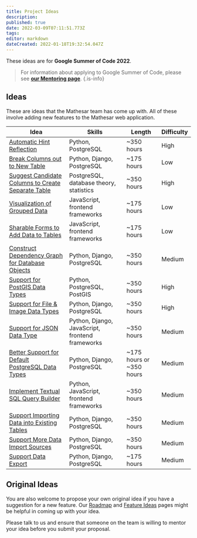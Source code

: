 ```yaml
---
title: Project Ideas
description: 
published: true
date: 2022-03-09T07:11:51.773Z
tags: 
editor: markdown
dateCreated: 2022-01-18T19:32:54.047Z
---
```


These ideas are for **Google Summer of Code 2022**.

> For information about applying to Google Summer of Code, please see [**our Mentoring page**](/en/community/mentoring).
{.is-info}

## Ideas

These are ideas that the Mathesar team has come up with. All of these involve adding new features to the Mathesar web application.

| Idea | Skills | Length | Difficulty |
|-|-|-|-|
| [Automatic Hint Reflection](/en/community/mentoring/project-ideas/automatic-hint-reflection) | Python, PostgreSQL | ~350 hours | High |
| [Break Columns out to New Table](/en/community/mentoring/project-ideas/break-out-columns) | Python, Django, PostgreSQL | ~175 hours | Low |
| [Suggest Candidate Columns to Create Separate Table](/en/community/mentoring/project-ideas/suggest-candidate-columns) | PostgreSQL, database theory, statistics | ~350 hours | High |
| [Visualization of Grouped Data](/en/community/mentoring/project-ideas/visualization-of-grouped-data) | JavaScript, frontend frameworks | ~175 hours | Low |
| [Sharable Forms to Add Data to Tables](/en/community/mentoring/project-ideas/sharable-forms) | JavaScript, frontend frameworks  | ~175 hours | Low |
| [Construct Dependency Graph for Database Objects](/en/community/mentoring/project-ideas/dependency-graph) | Python, Django, PostgreSQL | ~350 hours | Medium |
| [Support for PostGIS Data Types](/en/community/mentoring/project-ideas/postgis-data-types) | Python, PostgreSQL, PostGIS | ~350 hours | High |
| [Support for File & Image Data Types](/en/community/mentoring/project-ideas/file-data-types) | Python, Django, PostgreSQL | ~350 hours | High |
| [Support for JSON Data Type](/en/community/mentoring/project-ideas/json-data-type) |Python, Django, JavaScript, frontend frameworks | ~350 hours | Medium |
| [Better Support for Default PostgreSQL Data Types](/en/community/mentoring/project-ideas/support-default-postgres-types) | Python, Django, PostgreSQL | ~175 hours or ~350 hours | Medium |
| [Implement Textual SQL Query Builder](/en/community/mentoring/project-ideas/web-sql-editor)| Python, JavaScript, frontend frameworks | ~350 hours | Medium |
| [Support Importing Data into Existing Tables](/en/community/mentoring/project-ideas/import-data-into-existing-tables) | Python, Django, PostgreSQL | ~350 hours | Medium |
| [Support More Data Import Sources](/en/community/mentoring/project-ideas/more-data-import-sources) | Python, Django, PostgreSQL | ~350 hours | Medium |
| [Support Data Export](/en/community/mentoring/project-ideas/data-export) | Python, Django, PostgreSQL | ~175 hours | Medium |

## Original Ideas

You are also welcome to propose your own original idea if you have a suggestion for a new feature. Our [Roadmap](/en/product/roadmap) and [Feature Ideas](/en/product/feature-ideas) pages might be helpful in coming up with your idea.

Please talk to us and ensure that someone on the team is willing to mentor your idea before you submit your proposal.
